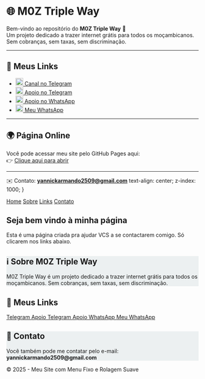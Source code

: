 # 🌐 M0Z Triple Way

Bem-vindo ao repositório do **M0Z Triple Way** 🚀  
Um projeto dedicado a trazer internet grátis para todos os moçambicanos.  
Sem cobranças, sem taxas, sem discriminação.  

---

## 🔗 Meus Links

- <a href="https://t.me/moztripleway" target="_blank">
  <img src="https://cdn-icons-png.flaticon.com/512/2111/2111646.png" width="20"/> Canal no Telegram
  </a>

- <a href="https://t.me/Yannickandre" target="_blank">
  <img src="https://cdn-icons-png.flaticon.com/512/2111/2111646.png" width="20"/> Apoio no Telegram
  </a>

- <a href="https://wa.me/+258875868157" target="_blank">
  <img src="https://cdn-icons-png.flaticon.com/512/733/733585.png" width="20"/> Apoio no WhatsApp
  </a>

- <a href="https://wa.me/+258875868157" target="_blank">
  <img src="https://cdn-icons-png.flaticon.com/512/733/733585.png" width="20"/> Meu WhatsApp
  </a>

---

## 🌍 Página Online

Você pode acessar meu site pelo GitHub Pages aqui:  
👉 [Clique aqui para abrir](https://yannickandre.github.io/Moz_Triple_way/)

---

✉️ Contato: **yannickarmando2509@gmail.com**      text-align: center;
      z-index: 1000;
    }

  </style>
</head>
<body>

  <!-- Menu fixo -->
  <nav>
    <a href="#home">Home</a>
    <a href="#sobre">Sobre</a>
    <a href="#links">Links</a>
    <a href="#contato">Contato</a>
  </nav>

  <!-- Espaço para não sobrepor conteúdo -->
  <div class="spacer"></div>

  <!-- Seção Home -->
  <section id="home">
    <h2>Seja bem vindo à minha página</h2>
    <p>Esta é uma página criada pra ajudar VCS a se contactarem comigo. Só clicarem nos links abaixo.</p>
  </section>

  <!-- Seção Sobre -->
  <section id="sobre" style="background:#ecf0f1;">
    <h2>ℹ️ Sobre M0Z Triple Way</h2>
    <p>M0Z Triple Way é um projeto dedicado a trazer internet grátis para todos os moçambicanos. Sem cobranças, sem taxas, sem discriminação.</p>
  </section>

  <!-- Seção Links -->
  <section id="links">
    <h2>🔗 Meus Links</h2>
    <a href="https://t.me/moztripleway" target="_blank" class="btn btn-red">
      <i class="fa-brands fa-telegram"></i> Telegram
    </a>
    <a href="https://t.me/Yannickandre" target="_blank" class="btn btn-green">
      <i class="fa-brands fa-telegram"></i> Apoio Telegram
    </a>
    <a href="https://wa.me/+258875868157" target="_blank" class="btn btn-blue">
      <i class="fa-brands fa-whatsapp"></i> Apoio WhatsApp
    </a>
    <a href="https://wa.me/+258875868157" target="_blank" class="btn btn-yellow">
      <i class="fa-brands fa-whatsapp"></i> Meu WhatsApp
    </a>
  </section>

  <!-- Seção Contato -->
  <section id="contato" style="background:#ecf0f1;">
    <h2>📩 Contato</h2>
    <p>Você também pode me contatar pelo e-mail: <strong>yannickarmando2509@gmail.com</strong></p>
  </section>

  <!-- Rodapé -->
  <footer>
    <p>&copy; 2025 - Meu Site com Menu Fixo e Rolagem Suave</p>
  </footer>

</body>
</html>
